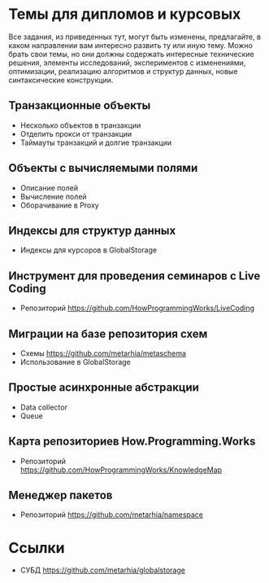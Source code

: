 # Темы для дипломов и курсовых

Все задания, из приведенных тут, могут быть изменены, предлагайте, в каком
направлении вам интересно развить ту или иную тему. Можно брать свои темы,
но они должны содержать интересные технические решения, элементы исследований,
экспериментов с изменениями, оптимизации, реализацию алгоритмов и структур
данных, новые синтаксические конструкции.

## Транзакционные объекты
- Несколько объектов в транзакции
- Отделить прокси от транзакции
- Таймауты транзакций и долгие транзакции

## Объекты с вычисляемыми полями
- Описание полей
- Вычисление полей
- Оборачивание в Proxy

## Индексы для структур данных
- Индексы для курсоров в GlobalStorage

## Инструмент для проведения семинаров с Live Coding
- Репозиторий https://github.com/HowProgrammingWorks/LiveCoding

## Миграции на базе репозитория схем
- Схемы https://github.com/metarhia/metaschema
- Использование в GlobalStorage

## Простые асинхронные абстракции
- Data collector
- Queue

## Карта репозиториев How.Programming.Works
- Репозиторий https://github.com/HowProgrammingWorks/KnowledgeMap

## Менеджер пакетов
- Репозиторий https://github.com/metarhia/namespace

# Ссылки
- СУБД https://github.com/metarhia/globalstorage
